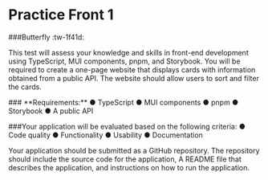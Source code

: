 # Practice Front 1

###Butterfly :tw-1f41d:

This test will assess your knowledge and skills in front-end development using TypeScript, MUI
components, pnpm, and Storybook. You will be required to create a one-page website that
displays cards with information obtained from a public API. The website should allow users to
sort and filter the cards.
<p>

</p>
### **Requirements:**
● TypeScript
● MUI components
● pnpm
● Storybook
● A public API
<p>

</p>
###Your application will be evaluated based on the following criteria:
● Code quality
● Functionality
● Usability
● Documentation
<p>

</p>
Your application should be submitted as a GitHub repository. The repository should include the
source code for the application, A README file that describes the application, and instructions
on how to run the application.
